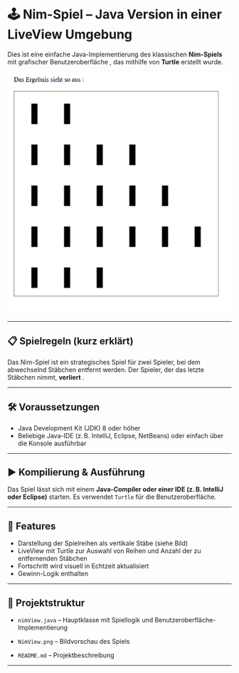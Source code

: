 # 🕹️ Nim-Spiel – Java Version in einer LiveView Umgebung

Dies ist eine einfache Java-Implementierung des klassischen **Nim-Spiels** mit grafischer Benutzeroberfläche , das mithilfe von **Turtle**  erstellt wurde.

![Nim View](./NimView.png)

---

## 📋 Spielregeln (kurz erklärt)

Das Nim-Spiel ist ein strategisches Spiel für zwei Spieler, bei dem abwechselnd Stäbchen entfernt werden. Der Spieler, der das letzte Stäbchen nimmt, **verliert** .

---

## 🛠️ Voraussetzungen

- Java Development Kit (JDK) 8 oder höher
- Beliebige Java-IDE (z. B. IntelliJ, Eclipse, NetBeans) oder einfach über die Konsole ausführbar

---

## ▶️ Kompilierung & Ausführung

Das Spiel lässt sich mit einem **Java-Compiler oder einer IDE (z. B. IntelliJ oder Eclipse)** starten. Es verwendet `Turtle` für die Benutzeroberfläche.


---

## 🎨 Features

- Darstellung der Spielreihen als vertikale Stäbe (siehe Bild)
- LiveView mit Turtle zur Auswahl von Reihen und Anzahl der zu entfernenden Stäbchen
- Fortschritt wird visuell in Echtzeit aktualisiert
- Gewinn-Logik  enthalten

---


## 📁 Projektstruktur

- `nimView.java` – Hauptklasse mit Spiellogik  und Benutzeroberfläche-Implementierung  

- `NimView.png` – Bildvorschau des Spiels

- `README.md` – Projektbeschreibung

---

